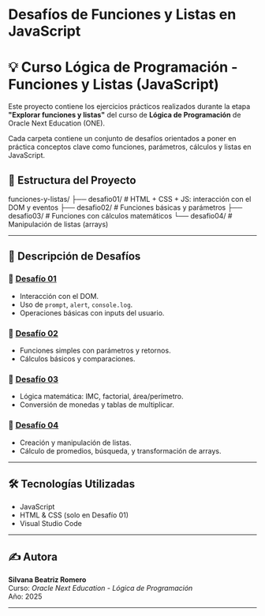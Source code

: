 ﻿# Desafíos de Funciones y Listas en JavaScript
# 💡 Curso Lógica de Programación - Funciones y Listas (JavaScript)

Este proyecto contiene los ejercicios prácticos realizados durante la etapa **"Explorar funciones y listas"** del curso de **Lógica de Programación** de Oracle Next Education (ONE).

Cada carpeta contiene un conjunto de desafíos orientados a poner en práctica conceptos clave como funciones, parámetros, cálculos y listas en JavaScript.

## 📁 Estructura del Proyecto

funciones-y-listas/
├── desafio01/ # HTML + CSS + JS: interacción con el DOM y eventos
├── desafio02/ # Funciones básicas y parámetros
├── desafio03/ # Funciones con cálculos matemáticos
└── desafio04/ # Manipulación de listas (arrays)


---

## 📘 Descripción de Desafíos

### 🔹 [Desafío 01](./Desafio01)

- Interacción con el DOM.
- Uso de `prompt`, `alert`, `console.log`.
- Operaciones básicas con inputs del usuario.

### 🔹 [Desafío 02](./Desafio02)

- Funciones simples con parámetros y retornos.
- Cálculos básicos y comparaciones.

### 🔹 [Desafío 03](./Desafio03)

- Lógica matemática: IMC, factorial, área/perímetro.
- Conversión de monedas y tablas de multiplicar.

### 🔹 [Desafío 04](./Desafio04)

- Creación y manipulación de listas.
- Cálculo de promedios, búsqueda, y transformación de arrays.

---

## 🛠️ Tecnologías Utilizadas

- JavaScript
- HTML & CSS (solo en Desafío 01)
- Visual Studio Code

---

## ✍️ Autora

**Silvana Beatriz Romero**  
Curso: *Oracle Next Education - Lógica de Programación*  
Año: 2025

---


